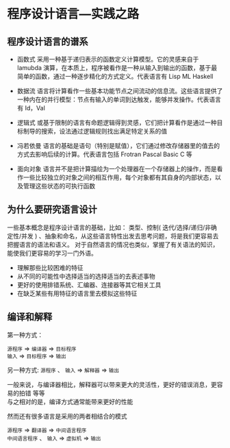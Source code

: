 # 程序设计语言—实践之路

## 程序设计语言的谱系

- 函数式 采用一种基于递归表示的函数定义计算模型。它的灵感来自于 lamubda 演算，在本质上，程序被看作是一种从输入到输出的函数，基于最简单的函数，通过一种逐步精化的方式定义。代表语言有 Lisp ML Haskell  
  
- 数据流 语言将计算看作一些基本功能节点之间流动的信息流。这些语言提供了一种内在的并行模型：节点有输入的单词到达触发，能够并发操作。代表语言有 Id，Val  
  
- 逻辑式 或基于限制的语言有命题逻辑得到灵感，它们把计算看作是通过一种目标制导的搜索，设法通过逻辑规则找出满足特定关系的值
  
- 冯若依曼 语言的基础是语句（特别是赋值），它们通过修改存储器里的值去的方式去影响后续的计算。代表语言包括 Frotran Pascal Basic C 等
  
- 面向对象 语言并不是把计算描绘为一个处理器在一个存储器上的操作，而是看作一些比较独立的对象之间的相互作用，每个对象都有其自身的内部状态，以及管理这些状态的可执行函数

## 为什么要研究语言设计

一些基本概念是程序设计语言的基础，比如： 类型、控制( 迭代/选择/递归/非确定性/并发 ) 、抽象和命名，从这些语言特性出发去思考问题，将是我们更容易去把握语言的语法和语义。 对于自然语言的情况也类似，掌握了有关语法的知识，能使我们更容易的学习一门外语。

- 理解那些比较困难的特征
- 从不同的可能性中选择适当的选择适当的去表述事物
- 更好的使用排错系统、汇编器、连接器等其它相关工具
- 在缺乏某些有用特征的语言里去模拟这些特征

## 编译和解释

第一种方式：

`源程序` => `编译器` => `目标程序`  
`输入` => `目标程序` => `输出`

另一种方式:
`源程序` 、 `输入` => `解释器` => `输出` 

一般来说，与编译器相比，解释器可以带来更大的灵活性，更好的错误消息，更容易的拍错 等等  
与之相对的是，编译方式通常能带来更好的性能
  
然而还有很多语言是采用的两者相结合的模式

`源程序` => `翻译器` => `中间语言程序`  
`中间语言程序` 、 `输入` => `虚拟机` => `输出`
